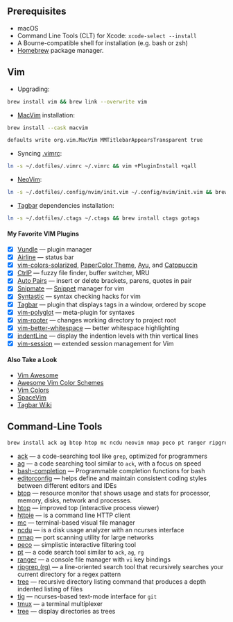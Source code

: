 ## Prerequisites

* macOS
* Command Line Tools (CLT) for Xcode: `xcode-select --install`
* A Bourne-compatible shell for installation (e.g. bash or zsh)
* [Homebrew](http://brew.sh) package manager.

## Vim

* Upgrading:

```sh
brew install vim && brew link --overwrite vim
```


* [MacVim](http://macvim-dev.github.io/macvim) installation:

```sh
brew install --cask macvim
```
```sh
defaults write org.vim.MacVim MMTitlebarAppearsTransparent true
```

* Syncing [.vimrc](https://github.com/drafael/dotfiles/blob/master/.vimrc):

```sh
ln -s ~/.dotfiles/.vimrc ~/.vimrc && vim +PluginInstall +qall
```

* [NeoVim](https://neovim.io):

```sh
ln -s ~/.dotfiles/.config/nvim/init.vim ~/.config/nvim/init.vim && brew install neovim
```

* [Tagbar](https://github.com/majutsushi/tagbar#tagbar-a-class-outline-viewer-for-vim) dependencies installation:

```sh
ln -s ~/.dotfiles/.ctags ~/.ctags && brew install ctags gotags
```

#### My Favorite VIM Plugins

  - [x] [Vundle](https://github.com/VundleVim/Vundle.vim#about) — plugin manager
  - [x] [Airline](https://github.com/vim-airline/vim-airline#vim-airline-) — status bar
  - [x] [vim-colors-solarized](https://github.com/altercation/vim-colors-solarized#screenshots), [PaperColor Theme](https://github.com/nlknguyen/papercolor-theme#screenshots), [Ayu](https://github.com/ayu-theme/ayu-vim), and [Catppuccin](https://github.com/catppuccin/vim)
  - [x] [CtrlP](https://github.com/ctrlpvim/ctrlp.vim#ctrlpvim) — fuzzy file finder, buffer switcher, MRU
  - [x] [Auto Pairs](https://github.com/jiangmiao/auto-pairs#auto-pairs) — insert or delete brackets, parens, quotes in pair
  - [x] [Snipmate](https://github.com/garbas/vim-snipmate#snipmate) — [Snippet](https://github.com/honza/vim-snippets#snipmate--ultisnip-snippets) manager for vim
  - [x] [Syntastic](https://github.com/vim-syntastic/syntastic) — syntax checking hacks for vim
  - [x] [Tagbar](https://github.com/majutsushi/tagbar#tagbar-a-class-outline-viewer-for-vim) — plugin that displays tags in a window, ordered by scope
  - [x] [vim-polyglot](https://github.com/sheerun/vim-polyglot#vim-polyglot--) — meta-plugin for syntaxes
  - [x] [vim-rooter](https://github.com/airblade/vim-rooter#rooter) — changes working directory to project root
  - [x] [vim-better-whitespace](https://github.com/ntpeters/vim-better-whitespace#vim-better-whitespace-plugin) — better whitespace highlighting
  - [x] [indentLine](https://github.com/Yggdroot/indentLine#indentline) — display the indention levels with thin vertical lines
  - [x] [vim-session](https://github.com/xolox/vim-session#extended-session-management-for-vim) — extended session management for Vim

#### Also Take a Look

- [Vim Awesome](http://vimawesome.com/)
- [Awesome Vim Color Schemes](https://github.com/rafi/awesome-vim-colorschemes#awesome-vim-color-schemes)
- [Vim Colors](http://vimcolors.com/)
- [SpaceVim](https://spacevim.org/)
- [Tagbar Wiki](https://github.com/majutsushi/tagbar/wiki)

## Command-Line Tools

```bash
brew install ack ag btop htop mc ncdu neovim nmap peco pt ranger ripgrep ssh-copy-id tree tig tmux tree wget
```

* [ack](http://beyondgrep.com) — a code-searching tool like `grep`, optimized for programmers
* [ag](https://github.com/ggreer/the_silver_searcher) — a code searching tool similar to `ack`, with a focus on speed
* [bash-completion](https://github.com/scop/bash-completion) — Programmable completion functions for bash
* [editorconfig](https://editorconfig.org/) — helps define and maintain consistent coding styles between different editors and IDEs
* [btop](https://github.com/aristocratos/btop) — resource monitor that shows usage and stats for processor, memory, disks, network and processes.
* [htop](https://hisham.hm/htop/) — improved top (interactive process viewer)
* [httpie](https://httpie.org/) — is a command line HTTP client
* [mc](https://midnight-commander.org/) — terminal-based visual file manager
* [ncdu](https://dev.yorhel.nl/ncdu) — is a disk usage analyzer with an ncurses interface
* [nmap](https://nmap.org/) — port scanning utility for large networks
* [peco](https://github.com/peco/peco) — simplistic interactive filtering tool
* [pt](https://github.com/monochromegane/the_platinum_searcher#the-platinum-searcher--) — a code search tool similar to `ack`, `ag`, `rg`
* [ranger](https://ranger.github.io/) — a console file manager with `vi` key bindings
* [ripgrep (rg)](https://github.com/BurntSushi/ripgrep#ripgrep-rg) — a line-oriented search tool that recursively searches your current directory for a regex pattern
* [tree](http://mama.indstate.edu/users/ice/tree/) — recursive directory listing command that produces a depth indented listing of files
* [tig](http://jonas.nitro.dk/tig/) — ncurses-based text-mode interface for `git`
* [tmux](http://tmux.github.io) — a terminal multiplexer
* [tree](http://mama.indstate.edu/users/ice/tree/) — display directories as trees
